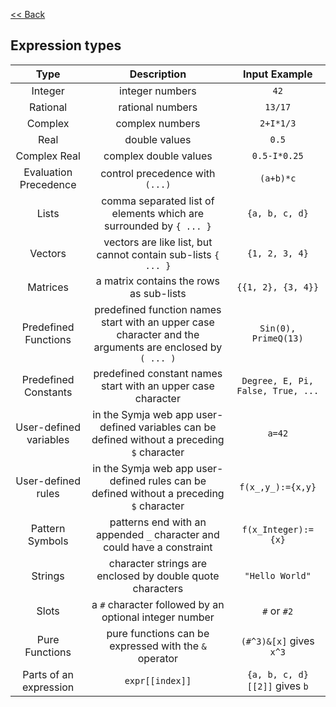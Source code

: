 [<< Back](javascript:loadDoc('/index'))

## Expression types

<table>
<thead>
<tr>
<th align="center">Type</th>
<th align="center">Description</th>
<th align="center">Input Example</th>
</tr>
</thead>
<tbody>
<tr>
<td align="center">Integer</td>
<td align="center">integer numbers</td>
<td align="center"><code>42</code></td>
</tr>
<tr>
<td align="center">Rational</td>
<td align="center">rational numbers</td>
<td align="center"><code>13/17</code></td>
</tr>
<tr>
<td align="center">Complex</td>
<td align="center">complex numbers</td>
<td align="center"><code>2+I*1/3</code></td>
</tr>
<tr>
<td align="center">Real</td>
<td align="center">double values</td>
<td align="center"><code>0.5</code></td>
</tr>
<tr>
<td align="center">Complex Real</td>
<td align="center">complex double values</td>
<td align="center"><code>0.5-I*0.25</code></td>
</tr>
<tr>
<td align="center">Evaluation Precedence</td>
<td align="center">control precedence with <code>(...)</code></td>
<td align="center"><code>(a+b)*c</code></td>
</tr>
<tr>
<td align="center">Lists</td>
<td align="center">comma separated list of elements which are surrounded by <code>{ ... }</code></td>
<td align="center"><code>{a, b, c, d}</code></td>
</tr>
<tr>
<td align="center">Vectors</td>
<td align="center">vectors are like list, but cannot contain sub-lists <code>{ ... }</code></td>
<td align="center"><code>{1, 2, 3, 4}</code></td>
</tr>
<tr>
<td align="center">Matrices</td>
<td align="center">a matrix contains the rows as sub-lists</td>
<td align="center"><code>{{1, 2}, {3, 4}}</code></td>
</tr>
<tr>
<td align="center">Predefined Functions</td>
<td align="center">predefined function names start with an upper case character and the arguments are enclosed by <code>( ... )</code></td>
<td align="center"><code>Sin(0), PrimeQ(13)</code></td>
</tr>
<tr>
<td align="center">Predefined Constants</td>
<td align="center">predefined constant names start with an upper case character</td>
<td align="center"><code>Degree, E, Pi, False, True, ...</code></td>
</tr>
<tr>
<td align="center">User-defined variables</td>
<td align="center">in the Symja web app user-defined variables can be defined without a preceding <code>$</code> character</td>
<td align="center"><code>a=42</code></td>
</tr>
<tr>
<td align="center">User-defined rules</td>
<td align="center">in the Symja web app user-defined rules can be defined without a preceding <code>$</code> character</td>
<td align="center"><code>f(x_,y_):={x,y}</code></td>
</tr>
<tr>
<td align="center">Pattern Symbols</td>
<td align="center">patterns end with an appended <code>_</code> character and could have a constraint</td>
<td align="center"><code>f(x_Integer):={x}</code></td>
</tr>
<tr>
<td align="center">Strings</td>
<td align="center">character strings are enclosed by double quote characters</td>
<td align="center"><code>"Hello World"</code></td>
</tr>
<tr>
<td align="center">Slots</td>
<td align="center">a <code>#</code> character followed by an optional integer number</td>
<td align="center"><code>#</code> or <code>#2</code></td>
</tr>
<tr>
<td align="center">Pure Functions</td>
<td align="center">pure functions can be expressed with the <code>&amp;</code> operator</td>
<td align="center"><code>(#^3)&amp;[x]</code>  gives <code>x^3</code></td>
</tr>
<tr>
<td align="center">Parts of an expression</td>
<td align="center"><code>expr[[index]]</code></td>
<td align="center"><code>{a, b, c, d}[[2]]</code>  gives <code>b</code></td>
</tr></tbody></table>